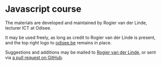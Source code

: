 # Javascript course

The materials are developed and maintained by Rogier van der Linde, lecturer ICT at Odisee.

It may be used freely, as long as credit to Rogier van der Linde is present, and the top right logo to [odisee.be](https://www.odisee.be/) remains in place.

Suggestions and additions may be mailed to [Rogier van der Linde](mailto:rogier.vanderlinde@odisee.be), or sent via [a pull request on GitHub](https://github.com/rogiervdl/JS-course).
